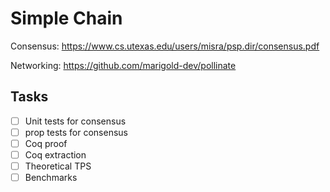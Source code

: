 # Simple Chain

Consensus: https://www.cs.utexas.edu/users/misra/psp.dir/consensus.pdf

Networking: https://github.com/marigold-dev/pollinate

## Tasks

- [ ] Unit tests for consensus
- [ ] prop tests for consensus
- [ ] Coq proof
- [ ] Coq extraction
- [ ] Theoretical TPS
- [ ] Benchmarks
